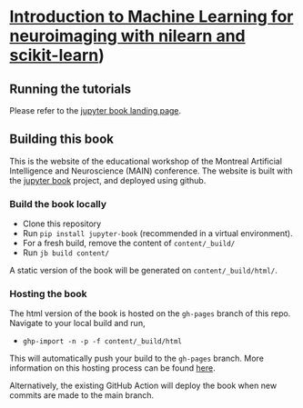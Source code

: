 # [Introduction to Machine Learning for neuroimaging with nilearn and scikit-learn](https://main-educational.github.io/intro_ML/intro.html))

## Running the tutorials
Please refer to the [jupyter book landing page](https://main-educational.github.io/intro_ML/intro.html).

## Building this book

This is the website of the educational workshop of the Montreal Artificial Intelligence and Neuroscience (MAIN) conference.
The website is built with the [jupyter book](https://jupyterbook.org/) project, and deployed using github.

### Build the book locally
- Clone this repository
- Run `pip install jupyter-book` (recommended in a virtual environment).
- For a fresh build, remove the content of `content/_build/`
- Run `jb build content/`

A static version of the book will be generated on `content/_build/html/`.

### Hosting the book

The html version of the book is hosted on the `gh-pages` branch of this repo. Navigate to your local build and run,
- `ghp-import -n -p -f content/_build/html`

This will automatically push your build to the `gh-pages` branch. More information on this hosting process can be found [here](https://jupyterbook.org/publish/gh-pages.html#manually-host-your-book-with-github-pages).

Alternatively, the existing GitHub Action will deploy the book when new commits are made to the main branch.
